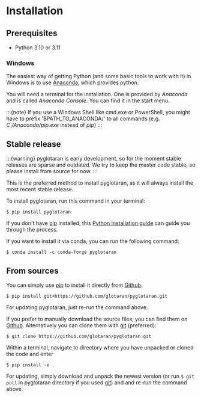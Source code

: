 ```{highlight} shell

```

# Installation

## Prerequisites

- Python 3.10 or 3.11

### Windows

The easiest way of getting Python (and some basic tools to work with it) in Windows is to use [Anaconda](https://www.anaconda.com/), which provides python.

You will need a terminal for the installation. One is provided by _Anaconda_ and is called _Anaconda Console_. You can find it in the start menu.

:::{note}
If you use a Windows Shell like cmd.exe or PowerShell, you might have to prefix '\$PATH_TO_ANACONDA/' to all commands (e.g. _C:/Anaconda/pip.exe_ instead of _pip_)
:::

## Stable release

:::{warning}
pyglotaran is early development, so for the moment stable releases are sparse and outdated.
We try to keep the master code stable, so please install from source for now.
:::

This is the preferred method to install pyglotaran, as it will always install the most recent stable release.

To install pyglotaran, run this command in your terminal:

```console
$ pip install pyglotaran
```

If you don't have [pip] installed, this [Python installation guide] can guide
you through the process.

If you want to install it via conda, you can run the following command:

```console
$ conda install -c conda-forge pyglotaran
```

## From sources

You can simply use [pip] to install it directly from [Github].

```console
$ pip install git+https://github.com/glotaran/pyglotaran.git
```

For updating pyglotaran, just re-run the command above.

If you prefer to manually download the source files, you can find them on [Github]. Alternatively you can clone them with [git] (preferred):

```console
$ git clone https://github.com/glotaran/pyglotaran.git
```

Within a terminal, navigate to directory where you have unpacked or cloned the code and enter

```console
$ pip install -e .
```

For updating, simply download and unpack the newest version (or run `$ git pull` in pyglotaran directory if you used [git]) and and re-run the command above.

[git]: https://git-scm.com/
[github]: https://github.com/glotaran/pyglotaran
[pip]: https://pip.pypa.io/en/stable/
[python installation guide]: https://docs.python-guide.org/starting/installation/
